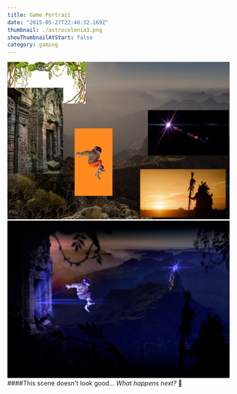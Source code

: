 ```yaml
---
title: Game Portrait
date: "2015-05-27T22:40:32.169Z"
thumbnail: ./astrocolonia3.png
showThumbnailAtStart: false
category: gaming
---
```



![Astrocolonia1](./astrocolonia1.jpg)
![Astrocolonia2](./astrocolonia2.jpg)
####This scene doesn't look good...
*What happens next?* 🤔
